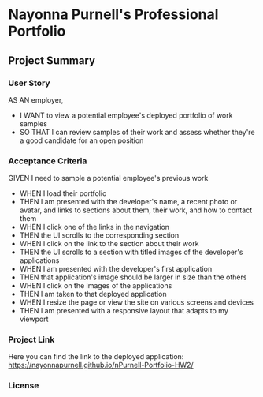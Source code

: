 # Nayonna Purnell's Professional Portfolio

## Project Summary

### User Story

AS AN employer,
* I WANT to view a potential employee's deployed portfolio of work samples
* SO THAT I can review samples of their work and assess whether they're a good candidate for an open position


### Acceptance Criteria

GIVEN I need to sample a potential employee's previous work
* WHEN I load their portfolio
* THEN I am presented with the developer's name, a recent photo or avatar, and links to sections about them, their work, and how to contact them
* WHEN I click one of the links in the navigation
* THEN the UI scrolls to the corresponding section
* WHEN I click on the link to the section about their work
* THEN the UI scrolls to a section with titled images of the developer's applications
* WHEN I am presented with the developer's first application
* THEN that application's image should be larger in size than the others
* WHEN I click on the images of the applications
* THEN I am taken to that deployed application
* WHEN I resize the page or view the site on various screens and devices
* THEN I am presented with a responsive layout that adapts to my viewport

### Project Link
Here you can find the link to the deployed application:  https://nayonnapurnell.github.io/nPurnell-Portfolio-HW2/

### License

